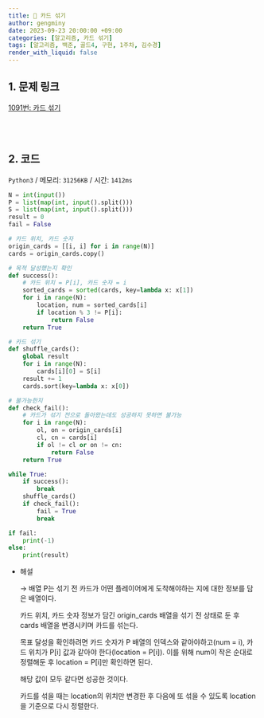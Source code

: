 ```yaml
---
title: 🦊 카드 섞기
author: gengminy
date: 2023-09-23 20:00:00 +09:00
categories: [알고리즘, 카드 섞기]
tags: [알고리즘, 백준, 골드4, 구현, 1주차, 김수경]
render_with_liquid: false
---
```


## 1. 문제 링크

[1091번: 카드 섞기](https://www.acmicpc.net/problem/1091)

<br>
<br>

## 2. 코드

`Python3` / 메모리: `31256KB` / 시간: `1412ms`

```python
N = int(input())
P = list(map(int, input().split()))
S = list(map(int, input().split()))
result = 0
fail = False

# 카드 위치, 카드 숫자
origin_cards = [[i, i] for i in range(N)]
cards = origin_cards.copy()

# 목적 달성했는지 확인
def success():
    # 카드 위치 = P[i], 카드 숫자 = i
    sorted_cards = sorted(cards, key=lambda x: x[1])
    for i in range(N):
        location, num = sorted_cards[i]
        if location % 3 != P[i]:
            return False
    return True

# 카드 섞기
def shuffle_cards():
    global result
    for i in range(N):
        cards[i][0] = S[i]
    result += 1
    cards.sort(key=lambda x: x[0])

# 불가능한지
def check_fail():
    # 카드가 섞기 전으로 돌아왔는데도 성공하지 못하면 불가능 
    for i in range(N):
        ol, on = origin_cards[i]
        cl, cn = cards[i]
        if ol != cl or on != cn:
            return False
    return True

while True:
    if success():
        break
    shuffle_cards()
    if check_fail():
        fail = True
        break

if fail:
    print(-1)
else:
    print(result)
```


- 해설
    
    → 배열 P는 섞기 전 카드가 어떤 플레이어에게 도착해야하는 지에 대한 정보를 담은 배열이다. 
    
    카드 위치, 카드 숫자 정보가 담긴 origin_cards 배열을 섞기 전 상태로 둔 후 cards 배열을 변경시키며 카드를 섞는다. 
    
    목표 달성을 확인하려면 카드 숫자가 P 배열의 인덱스와 같아야하고(num = i), 카드 위치가 P[i] 값과 같아야 한다(location = P[i]). 이를 위해 num이 작은 순대로 정렬해둔 후 location = P[i]만 확인하면 된다.
    
    해당 값이 모두 같다면 성공한 것이다.
    
    카드를 섞을 때는 location의 위치만 변경한 후 다음에 또 섞을 수 있도록 location을 기준으로 다시 정렬한다.
    